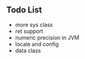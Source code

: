 

## Todo List ##

- more sys class
- ret support
- numeric precision in JVM
- locale and config
- data class


